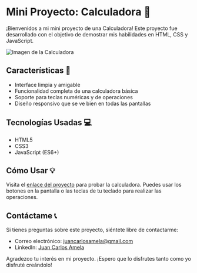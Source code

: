 # Mini Proyecto: Calculadora 🧮 

¡Bienvenidos a mi mini proyecto de una Calculadora! Este proyecto fue desarrollado con el objetivo de demostrar mis habilidades en HTML, CSS y JavaScript.

![Imagen de la Calculadora](/ruta/a/la/imagen/de/la/calculadora)

## Características 🎉 

- Interface limpia y amigable
- Funcionalidad completa de una calculadora básica
- Soporte para teclas numéricas y de operaciones
- Diseño responsivo que se ve bien en todas las pantallas

## Tecnologías Usadas 💻 

- HTML5
- CSS3
- JavaScript (ES6+)

## Cómo Usar 💡 

Visita el [enlace del proyecto](https://jcamela.github.io/Mini_proyecto-calculadora.github.io/) para probar la calculadora. Puedes usar los botones en la pantalla o las teclas de tu teclado para realizar las operaciones.

## Contáctame 📞 

Si tienes preguntas sobre este proyecto, siéntete libre de contactarme:

- Correo electrónico: juancarlosamela@gmail.com
- LinkedIn: [Juan Carlos Amela](https://www.linkedin.com/in/juancarlosamela/)

Agradezco tu interés en mi proyecto. ¡Espero que lo disfrutes tanto como yo disfruté creándolo!
